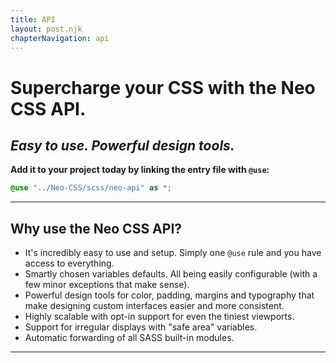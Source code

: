 ```yaml
---
title: API
layout: post.njk
chapterNavigation: api
---
```


# Supercharge your CSS with the Neo CSS API.
## *Easy to use. Powerful design tools.*

**Add it to your project today by linking the entry file with `@use`:**

```scss
@use "../Neo-CSS/scss/neo-api" as *;
```

---

## Why use the Neo CSS API?
- It's incredibly easy to use and setup. Simply one `@use` rule and you have access to everything. 
- Smartly chosen variables defaults. All being easily configurable (with a few minor exceptions that make sense).
- Powerful design tools for color, padding, margins and typography that make designing custom interfaces easier and more consistent.
- Highly scalable with opt-in support for even the tiniest viewports.
- Support for irregular displays with "safe area" variables.
- Automatic forwarding of all SASS built-in modules.

---